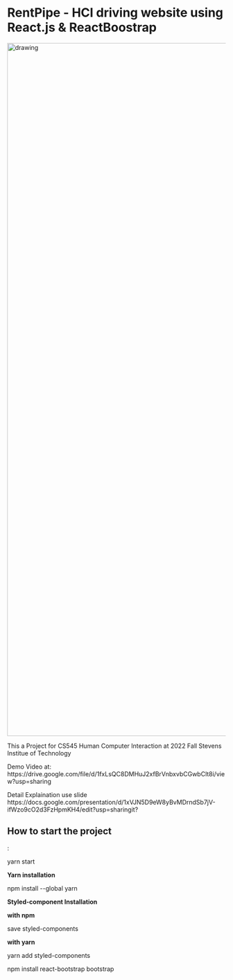 <h1> RentPipe - HCI driving website using React.js & ReactBoostrap </h1>

<img src="https://i.ibb.co/YyCmfj1/React-Project2.png" alt="drawing" width="1600"/>

<p>This a Project for CS545 Human Computer Interaction at 2022 Fall Stevens Institue of Technology</p>
<p>Demo Video at: https://drive.google.com/file/d/1fxLsQC8DMHuJ2xfBrVnbxvbCGwbClt8i/view?usp=sharing</p>

<p>Detail Explaination use slide https://docs.google.com/presentation/d/1xVJN5D9eW8yBvMDrndSb7jV-ifWzo9cO2d3FzHpmKH4/edit?usp=sharingit?</p>

<h2>How to start the project</h2>: 

yarn start

**Yarn installation**

npm install --global yarn

**Styled-component Installation**

**with npm**

save styled-components

**with yarn**

yarn add styled-components

npm install react-bootstrap bootstrap
